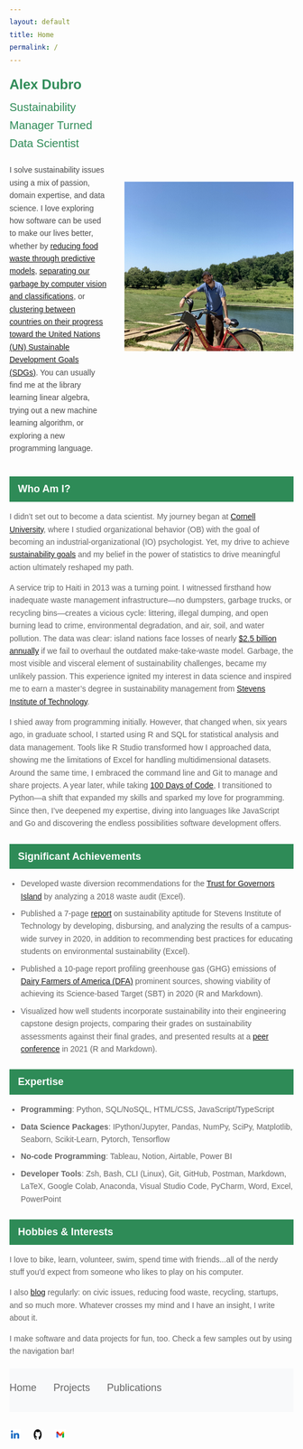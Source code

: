 ```yaml
---
layout: default
title: Home
permalink: /
---
```


<div class="intro">
  <div class="text">
    <div class="header-name">Alex Dubro</div>
    <div class="job-title">Sustainability Manager Turned Data Scientist</div>
    <p>
    I solve sustainability issues using a mix of passion, domain expertise, and data science. I love exploring how software can be used to make our lives better, whether by <a href="https://www.clearcogs.com/">reducing food waste through predictive models</a>, <a href="https://ampsortation.com/">separating our garbage by computer vision and classifications</a>, or <a href="https://arxiv.org/abs/2409.12427">clustering between countries on their progress toward the United Nations (UN) Sustainable Development Goals (SDGs)</a>. You can usually find me at the library learning linear algebra, trying out a new machine learning algorithm, or exploring a new programming language.
    </p>
  </div>
  
  <div class="image">
    <img src="intro-img.png" alt="Image not supported">
  </div>
</div>

<div class="section-header">Who Am I?</div>
<div class="section-content">
  <p>I didn’t set out to become a data scientist. My journey began at <a href="https://www.cornell.edu/">Cornell University</a>, where I studied organizational behavior (OB) with the goal of becoming an industrial-organizational (IO) psychologist. Yet, my drive to achieve <a href="https://sdgs.un.org/goals">sustainability goals</a> and my belief in the power of statistics to drive meaningful action ultimately reshaped my path.</p>
  <p>
  A service trip to Haiti in 2013 was a turning point. I witnessed firsthand how inadequate waste management infrastructure—no dumpsters, garbage trucks, or recycling bins—creates a vicious cycle: littering, illegal dumping, and open burning lead to crime, environmental degradation, and air, soil, and water pollution. The data was clear: island nations face losses of nearly <a href="https://pubmed.ncbi.nlm.nih.gov/31232294/">$2.5 billion annually</a> if we fail to overhaul the outdated make-take-waste model. Garbage, the most visible and visceral element of sustainability challenges, became my unlikely passion. This experience ignited my interest in data science and inspired me to earn a master’s degree in sustainability management from <a href="https://www.stevens.edu/">Stevens Institute of Technology</a>.</p>
  <p>
  I shied away from programming initially. However, that changed when, six years ago, in graduate school, I started using R and SQL for statistical analysis and data management. Tools like R Studio transformed how I approached data, showing me the limitations of Excel for handling multidimensional datasets. Around the same time, I embraced the command line and Git to manage and share projects. A year later, while taking <a href="https://www.udemy.com/course/100-days-of-code/?couponCode=24T3MT120924">100 Days of Code</a>, I transitioned to Python—a shift that expanded my skills and sparked my love for programming. Since then, I’ve deepened my expertise, diving into languages like JavaScript and Go and discovering the endless possibilities software development offers.</p>
</div>

<div class="section-header">Significant Achievements</div>
<div class="section-content">
  <ul>
    <li>Developed waste diversion recommendations for the <a href="https://www.govisland.com/about the-trust-for-governors-island">Trust for Governors Island</a> by analyzing a 2018 waste audit (Excel).</li>
    <li>Published a 7-page <a href="https://reports.aashe.org/institutions/stevens-institute-of-technology-nj/report/2020-03-02/AC/curriculum/AC-6/">report</a> on sustainability aptitude for Stevens Institute of Technology by developing, disbursing, and analyzing the results of a campus-wide survey in 2020, in addition to recommending best practices for educating students on environmental sustainability (Excel).</li>
    <li>Published a 10-page report profiling greenhouse gas (GHG) emissions of <a href="https://www.dfamilk.com/">Dairy Farmers of America (DFA)</a> prominent sources, showing viability of achieving its Science-based Target (SBT) in 2020 (R and Markdown).</li>
    <li>Visualized how well students incorporate sustainability into their engineering capstone design projects, comparing their grades on sustainability assessments against their final grades, and presented results at a <a href="https://strategy.asee.org/assessing-the-sustainability-components-of-href=">peer conference</a> in 2021 (R and Markdown).</li>
  </ul>
</div>

<div class="section-header">Expertise</div>
<div class="section-content">
<ul>
  <li><b>Programming</b>: Python, SQL/NoSQL, HTML/CSS, JavaScript/TypeScript</li>
  <li><b>Data Science Packages</b>: IPython/Jupyter, Pandas, NumPy, SciPy, Matplotlib, Seaborn, Scikit-Learn, Pytorch, Tensorflow</li>
  <li><b>No-code Programming</b>: Tableau, Notion, Airtable, Power BI</li>
  <li><b>Developer Tools</b>: Zsh, Bash, CLI (Linux), Git, GitHub, Postman, Markdown, LaTeX, Google Colab, Anaconda, Visual Studio Code, PyCharm, Word, Excel, PowerPoint</li>
</ul>

<div class="section-header">Hobbies & Interests</div>
<div class="section-content">
  <p>I love to bike, learn, volunteer, swim, spend time with friends...all of the nerdy stuff you'd expect from someone who likes to play on his computer.
  </p> 
  <p>I also <a href="https://furry-date-ae4.notion.site/Rethinking-Circular-Economy-34b44ede819c49158d207ac18607e85d">blog</a> regularly: on civic issues, reducing food waste, recycling, startups, and so much more. Whatever crosses my mind and I have an insight, I write about it. 
  </p>
  <p>I make software and data projects for fun, too. Check a few samples out by using the navigation bar!
  </p>

</div>

<nav class="main-nav">
    <ul class="nav-links">
        <li><a href="/" class="nav-item">Home</a></li>
        <li><a href="/projects" class="nav-item">Projects</a></li>
        <li><a href="/publications" class="nav-item">Publications</a></li>
    </ul>
</nav>

<footer>
    <div class="social-links">
        <a href="https://www.linkedin.com/in/alexdubro/" aria-label="LinkedIn profile">
            <img src="linkedin-icon.png" alt="LinkedIn Icon" />
        </a>
        <a href="https://github.com/add0794" aria-label="GitHub profile">
            <img src="github-icon.png" alt="GitHub Icon" />
        </a>
        <a href="mailto:add0794@gmail.com" aria-label="Email">
            <img src="email-icon.png" alt="Email Icon" />
        </a>
    </div>
</footer>

<style>
/* Main text styles */


.main-nav {
    padding: 20px 0;
    background-color: #f8f9fa;  /* Light gray background */
    margin-bottom: 30px;
}
.nav-links {
    list-style: none;
    padding: 0;
    margin: 0;
    display: flex;
    gap: 30px;  /* Space between navigation items */
}
.nav-item {
    text-decoration: none;
    color: #666;  /* Match the text color from your image */
    font-size: 18px;
    font-family: Arial, sans-serif;
    position: relative;
    transition: color 0.3s ease;
}
/* Hover effect */
.nav-item:hover {
    color: #1a4b8c;  /* Blue color from your header */
}
/* Active state */
.nav-item.active {
    color: #1a4b8c;
}
/* Underline effect on hover and active */
.nav-item::after {
    content: '';
    position: absolute;
    width: 0;
    height: 2px;
    bottom: -5px;
    left: 0;
    background-color: #1a4b8c;
    transition: width 0.3s ease;
}
.nav-item:hover::after,
.nav-item.active::after {
    width: 100%;
}

body {
    font-family: Arial, sans-serif;
    color: #4A4A4A;
    line-height: 1.6;
}

/* Header section with name and title */
.header-name {
    color: #2E8B57;  /* Dark blue for name */
    font-size: 24px;
    font-weight: bold;
    margin-bottom: 5px;
}

.job-title {
    color: #2E8B57;  /* Lighter blue for job title */
    font-size: 20px;
    margin-bottom: 20px;
}

/* Section headers with blue background */
.section-header {
    background-color: #2E8B57;  /* Dark blue background */
    color: white;
    padding: 8px 15px;
    margin: 25px 0 15px 0;
    font-size: 18px;
    font-weight: bold;
}

/* Content sections */
.section-content {
    margin-bottom: 20px;
    color: #666;  /* Grey color for main text */
}

/* List styling */
ul {
    margin: 0;
    padding-left: 20px;
}

li {
    color: #666;
    margin-bottom: 8px;
}

/* Styling for the intro header and image */
.intro {
    display: flex;
    align-items: center;
    gap: 30px;
}

.text {
    flex: 1;
}

.image img {
    max-width: 300px;
    height: auto;
}

/* Responsive design for smaller screens */
@media (max-width: 768px) {
    .intro {
        flex-direction: column;
        align-items: center;
    }

 .nav-links {
        flex-direction: column;
        align-items: center;
        gap: 15px;
    }

    .text {
        text-align: center;
    }

    .image img {
        max-width: 100%;
    }
}

/* General styling for the list */
.social-links {
    display: flex; /* Arrange items horizontally */
    gap: 15px; /* Add spacing between items */
    list-style: none; /* Remove bullets */
    padding: 0; /* Remove padding */
    margin: 0; /* Remove margin */
}

.social-links li {
    display: flex; /* Align icon and text */
    align-items: center; /* Vertically center items */
}

.social-links a {
    text-decoration: none; /* Remove underline from links */
    color: #333; /* Default text color */
    font-family: Arial, sans-serif;
    font-size: 14px;
}

.social-links a:hover {
    color: #0073b1; /* Change color on hover */
}

.social-links img {
    width: 20px; /* Set icon width */
    height: 20px; /* Set icon height */
    margin-right: 5px; /* Add spacing between icon and text */
}

/* Target input fields within a header or nav */
header input[type="search"], 
nav input[type="search"] {
    display: none;
}


</style>